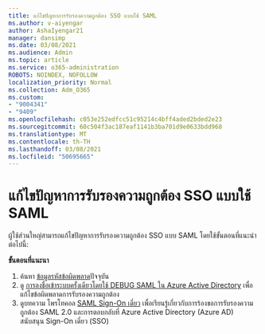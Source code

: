 ```yaml
---
title: แก้ไขปัญหาการรับรองความถูกต้อง SSO แบบใช้ SAML
ms.author: v-aiyengar
author: AshaIyengar21
manager: dansimp
ms.date: 03/08/2021
ms.audience: Admin
ms.topic: article
ms.service: o365-administration
ROBOTS: NOINDEX, NOFOLLOW
localization_priority: Normal
ms.collection: Adm_O365
ms.custom:
- "9004341"
- "9409"
ms.openlocfilehash: c053e252edfcc51c95214c4bff4aded2bded2e23
ms.sourcegitcommit: 60c504f3ac187eaf1141b3ba701d9e0633bdd968
ms.translationtype: MT
ms.contentlocale: th-TH
ms.lasthandoff: 03/08/2021
ms.locfileid: "50695665"
---
```

# <a name="troubleshoot-saml-based-sso-authentication-issues"></a>แก้ไขปัญหาการรับรองความถูกต้อง SSO แบบใช้ SAML

ผู้ใช้ส่วนใหญ่สามารถแก้ไขปัญหาการรับรองความถูกต้อง SSO แบบ SAML โดยใช้ขั้นตอนที่แนะนําต่อไปนี้:

**ขั้นตอนที่แนะนา**
1. ค้นหา [ข้อมูลรหัสข้อผิดพลาด](https://docs.microsoft.com/azure/active-directory/develop/reference-aadsts-error-codes#lookup-current-error-code-information)ปัจจุบัน
1. ดู [การลงชื่อเข้าระบบครั้งเดียวโดยใช้ DEBUG SAML ใน Azure Active Directory](https://docs.microsoft.com/azure/active-directory/manage-apps/debug-saml-sso-issues) เพื่อแก้ไขข้อผิดพลาดการรับรองความถูกต้อง
1. ดูบทความ โพรโทคอล [SAML Sign-On เดี่ยว](https://docs.microsoft.com/azure/active-directory/develop/single-sign-on-saml-protocol) เพื่อเรียนรู้เกี่ยวกับการร้องขอการรับรองความถูกต้อง SAML 2.0 และการตอบกลับที่ Azure Active Directory (Azure AD) สนับสนุน Sign-On เดี่ยว (SSO)


